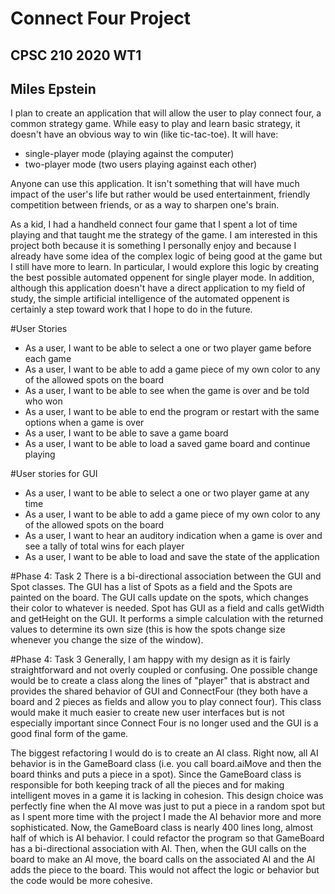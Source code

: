 # Connect Four Project

## CPSC 210 2020 WT1 

## Miles Epstein

I plan to create an application that will allow the user
to play connect four, a common strategy game. While easy
to play and learn basic strategy, it doesn't have an obvious way to win
(like tic-tac-toe). It will have:
- single-player mode (playing 
against the computer) 
- two-player mode (two users playing
against each other) 

Anyone can use this application. It isn't something that
will have much impact of the user's life but rather would be used
 entertainment, friendly competition between
friends, or as a way to sharpen one's brain. 

As a kid, I had a handheld connect four game that I
spent a lot of time playing and that taught me the 
strategy of the game. I am interested in this
project both because it is something I personally enjoy and
because I already have some idea of the complex logic
of being good at the game but I still have more to learn. 
In particular, I would explore this logic by creating
the best possible automated oppenent for single player mode.
In addition, although this application doesn't have a direct
application to my field of study, the simple artificial
intelligence of the automated oppenent is certainly a step
toward work that I hope to do in the future.

#User Stories
- As a user, I want to be able to select a one or two player game before each game
- As a user, I want to be able to add a game piece of my own color to any of the allowed spots on the board
- As a user, I want to be able to see when the game is over and be told who won
- As a user, I want to be able to end the program or restart with the same options when a game is over
- As a user, I want to be able to save a game board
- As a user, I want to be able to load a saved game board and continue playing

#User stories for GUI
- As a user, I want to be able to select a one or two player game at any time
- As a user, I want to be able to add a game piece of my own color to any of the allowed spots on the board
- As a user, I want to hear an auditory indication when a game is over and see a tally of total wins for each player
- As a user, I want to be able to load and save the state of the application

#Phase 4: Task 2
There is a bi-directional association between the GUI and Spot classes. The GUI has
a list of Spots as a field and the Spots are painted on the board. 
The GUI calls update on the spots, which changes their color to whatever is needed. 
Spot has GUI as a field and calls getWidth and getHeight on the GUI. It performs a simple
calculation with the returned values to determine its own size (this is how the spots change size
whenever you change the size of the window).

#Phase 4: Task 3
Generally, I am happy with my design as it is fairly straightforward and not 
overly coupled or confusing. One possible change would be to create a class
along the lines of "player" that is abstract and provides the shared 
behavior of GUI and ConnectFour (they both have a board and 2 pieces as
fields and allow you to play connect four). This class would make it much
easier to create new user interfaces but is not especially important since 
Connect Four is no longer used and the GUI is a good final form of the game.

The biggest refactoring I would do is to create an AI class. Right now, 
all AI behavior is in the GameBoard class (i.e. you call board.aiMove 
and then the board thinks and puts a piece in a spot). Since the GameBoard
class is responsible for both keeping track of all the pieces and 
for making intelligent moves in a game it 
is lacking in cohesion. This design choice was  perfectly fine
when the AI move was just to put a piece in a random spot but as I spent
more time with the project I made the AI behavior more and more sophisticated.
Now, the GameBoard class is nearly 400 lines long, almost half of which is
AI behavior. I could refactor the program so that GameBoard has a 
bi-directional association with AI. Then, when the GUI calls on the board
to make an AI move, the board calls on the associated AI and the AI adds the 
piece to the board. This would not affect the logic or behavior but the code
would be more cohesive. 